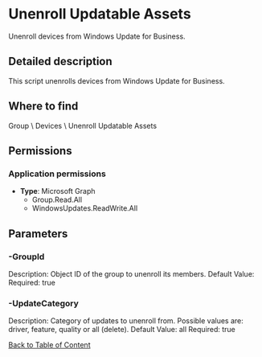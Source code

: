 # Unenroll Updatable Assets

Unenroll devices from Windows Update for Business.

## Detailed description
This script unenrolls devices from Windows Update for Business.

## Where to find
Group \ Devices \ Unenroll Updatable Assets

## Permissions
### Application permissions
- **Type**: Microsoft Graph
  - Group.Read.All
  - WindowsUpdates.ReadWrite.All


## Parameters
### -GroupId
Description: Object ID of the group to unenroll its members.
Default Value: 
Required: true

### -UpdateCategory
Description: Category of updates to unenroll from. Possible values are: driver, feature, quality or all (delete).
Default Value: all
Required: true


[Back to Table of Content](../../../README.md)

